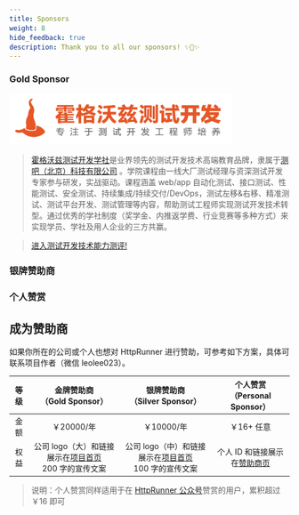 ```yaml
---
title: Sponsors
weight: 8
hide_feedback: true
description: Thank you to all our sponsors! ✨🍰✨
---
```


### Gold Sponsor

[<img src="/image/hogwarts.jpeg" alt="霍格沃兹测试开发学社" width="400">](https://ceshiren.com/)

> [霍格沃兹测试开发学社](http://qrcode.testing-studio.com/f?from=httprunner&url=https://ceshiren.com)是业界领先的测试开发技术高端教育品牌，隶属于[测吧（北京）科技有限公司](http://qrcode.testing-studio.com/f?from=httprunner&url=https://www.testing-studio.com) 。学院课程由一线大厂测试经理与资深测试开发专家参与研发，实战驱动。课程涵盖 web/app 自动化测试、接口测试、性能测试、安全测试、持续集成/持续交付/DevOps，测试左移&右移、精准测试、测试平台开发、测试管理等内容，帮助测试工程师实现测试开发技术转型。通过优秀的学社制度（奖学金、内推返学费、行业竞赛等多种方式）来实现学员、学社及用人企业的三方共赢。

> [进入测试开发技术能力测评!](http://qrcode.testing-studio.com/f?from=httprunner&url=https://ceshiren.com/t/topic/14940)

### 银牌赞助商

### 个人赞赏

## 成为赞助商

如果你所在的公司或个人也想对 HttpRunner 进行赞助，可参考如下方案，具体可联系项目作者（微信 leolee023）。

| 等级 | 金牌赞助商<br/>（Gold Sponsor） | 银牌赞助商<br/>（Silver Sponsor）| 个人赞赏<br/>（Personal Sponsor） |
|:---:|:---:|:---:|:---:|
| 金额 |  ￥20000/年 | ￥10000/年 | ￥16+ 任意 |
| 权益 |  公司 logo（大）和链接展示在[项目首页]<br/>200 字的宣传文案 | 公司 logo（中）和链接展示在[项目首页]<br/>100 字的宣传文案| 个人 ID 和链接展示在[赞助商页] |

> 说明：个人赞赏同样适用于在 [HttpRunner 公众号](/image/qrcode.png)赞赏的用户，累积超过￥16 即可

[项目首页]: https://github.com/httprunner/httprunner
[赞助商页]: https://httprunner.com/docs/sponsors/

